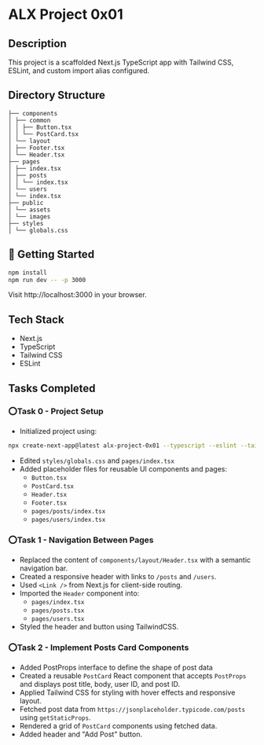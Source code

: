 # ALX Project 0x01

## Description

This project is a scaffolded Next.js TypeScript app with Tailwind CSS, ESLint, and custom import alias configured.

## Directory Structure

```plaintext
├── components
│ ├── common
│ │ ├── Button.tsx
│ │ └── PostCard.tsx
│ └── layout
│ ├── Footer.tsx
│ └── Header.tsx
├── pages
│ ├── index.tsx
│ ├── posts
│ │ └── index.tsx
│ └── users
│ └── index.tsx
├── public
│ └── assets
│ └── images
├── styles
│ └── globals.css
```

## 🚀 Getting Started

```bash
npm install
npm run dev -- -p 3000
```

Visit http://localhost:3000 in your browser.

## Tech Stack

- Next.js
- TypeScript
- Tailwind CSS
- ESLint

## Tasks Completed

### ⭕Task 0 - Project Setup

- Initialized project using:

```bash
npx create-next-app@latest alx-project-0x01 --typescript --eslint --tailwind --import-alias "@/*"
```

- Edited `styles/globals.css` and `pages/index.tsx`
- Added placeholder files for reusable UI components and pages:
  - `Button.tsx`
  - `PostCard.tsx`
  - `Header.tsx`
  - `Footer.tsx`
  - `pages/posts/index.tsx`
  - `pages/users/index.tsx`

### ⭕Task 1 - Navigation Between Pages

- Replaced the content of `components/layout/Header.tsx` with a semantic navigation bar.
- Created a responsive header with links to `/posts` and `/users`.
- Used `<Link />` from Next.js for client-side routing.
- Imported the `Header` component into:
  - `pages/index.tsx`
  - `pages/posts.tsx`
  - `pages/users.tsx`
- Styled the header and button using TailwindCSS.

### ⭕Task 2 - Implement Posts Card Components

- Added PostProps interface to define the shape of post data
- Created a reusable `PostCard` React component that accepts `PostProps` and displays post title, body, user ID, and post ID.
- Applied Tailwind CSS for styling with hover effects and responsive layout.
- Fetched post data from `https://jsonplaceholder.typicode.com/posts` using `getStaticProps`.
- Rendered a grid of `PostCard` components using fetched data.
- Added header and "Add Post" button.
